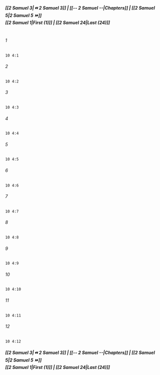 
##### **[[2 Samuel 3|⏪ 2 Samuel 3]] | [[-- 2 Samuel --|Chapters]] | [[2 Samuel 5|2 Samuel 5 ⏩]]**<br>**[[2 Samuel 1|First (1)]] | [[2 Samuel 24|Last (24)]]**<br><br>

###### 1
``` verse
10 4:1
```
###### 2
``` verse
10 4:2
```
###### 3
``` verse
10 4:3
```
###### 4
``` verse
10 4:4
```
###### 5
``` verse
10 4:5
```
###### 6
``` verse
10 4:6
```
###### 7
``` verse
10 4:7
```
###### 8
``` verse
10 4:8
```
###### 9
``` verse
10 4:9
```
###### 10
``` verse
10 4:10
```
###### 11
``` verse
10 4:11
```
###### 12
``` verse
10 4:12
```

##### **[[2 Samuel 3|⏪ 2 Samuel 3]] | [[-- 2 Samuel --|Chapters]] | [[2 Samuel 5|2 Samuel 5 ⏩]]**<br>**[[2 Samuel 1|First (1)]] | [[2 Samuel 24|Last (24)]]**
